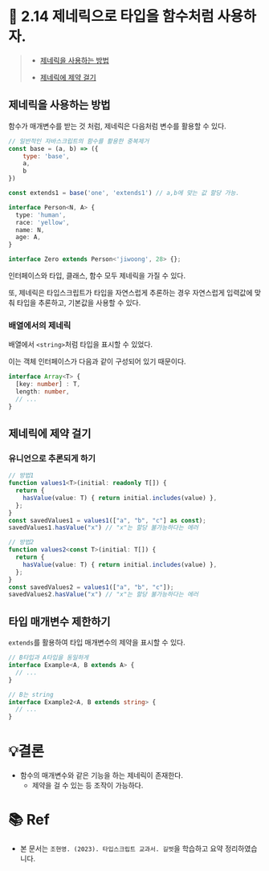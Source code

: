 # 📌 2.14 제네릭으로 타입을 함수처럼 사용하자.

> - [제네릭을 사용하는 방법](#제네릭을-사용하는-방법)
> 
> - [제네릭에 제약 걸기](#제네릭에-제약-걸기)

## 제네릭을 사용하는 방법

함수가 매개변수를 받는 것 처럼, 제네릭은 다음처럼 변수를 활용할 수 있다.

```js
// 일반적인 자바스크립트의 함수를 활용한 중복제거
const base = (a, b) => ({
    type: 'base',
    a,
    b
})

const extends1 = base('one', 'extends1') // a,b에 맞는 값 할당 가능.
```

```ts
interface Person<N, A> {
  type: 'human',
  race: 'yellow',
  name: N,
  age: A,
}

interface Zero extends Person<'jiwoong', 28> {};
```

인터페이스와 타입, 클래스, 함수 모두 제네릭을 가질 수 있다.

또, 제네릭은 타입스크립트가 타입을 자연스럽게 추론하는 경우 자연스럽게 입력값에 맞춰 타입을 추론하고, 기본값을 사용할 수 있다.

### 배열에서의 제네릭

배열에서 `<string>`처럼 타입을 표시할 수 있었다. 

이는 객체 인터페이스가 다음과 같이 구성되어 있기 때문이다.

```ts
interface Array<T> {
  [key: number] : T,
  length: number,
  // ...
}
```

## 제네릭에 제약 걸기

### 유니언으로 추론되게 하기

```ts
// 방법1
function values1<T>(initial: readonly T[]) {
  return {
    hasValue(value: T) { return initial.includes(value) },
  };
}
const savedValues1 = values1(["a", "b", "c"] as const);
savedValues1.hasValue("x") // "x"는 할당 불가능하다는 에러
```

```ts
// 방법2
function values2<const T>(initial: T[]) {
  return {
    hasValue(value: T) { return initial.includes(value) },
  };
}
const savedValues2 = values1(["a", "b", "c"]);
savedValues2.hasValue("x") // "x"는 할당 불가능하다는 에러
```

## 타입 매개변수 제한하기

`extends`를 활용하여 타입 매개변수의 제약을 표시할 수 있다.

```ts
// B타입과 A타입을 동일하게
interface Example<A, B extends A> {
  // ...
}

// B는 string
interface Example2<A, B extends string> {
  // ...
}
```

# 💡결론

- 함수의 매개변수와 같은 기능을 하는 제네릭이 존재한다.
  - 제약을 걸 수 있는 등 조작이 가능하다.

# 📚 Ref

- 본 문서는 `조현영. (2023). 타입스크립트 교과서. 길벗`을 학습하고 요약 정리하였습니다.